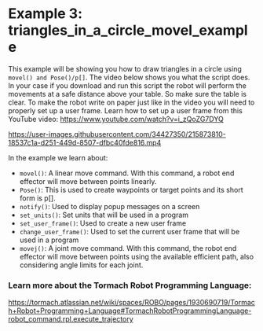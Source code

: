 # Example 3: triangles_in_a_circle_movel_example
This example will be showing you how to draw triangles in a circle using `movel() and Pose()/p[]`.
The video below shows you what the script does. In your case if you download and run this script the robot will perform the movements at a safe distance above your table.
So make sure the table is clear. To make the robot write on paper just like in the video you will need to properly set up a user frame. 
Learn how to set up a user frame from this YouTube video: https://www.youtube.com/watch?v=i_zQoZG7DYQ

https://user-images.githubusercontent.com/34427350/215873810-18537c1a-d251-449d-8507-dfbc40fde816.mp4

In the example we learn about:

* `movel()`: A linear move command. With this command, a robot end effector will move between points linearly.
* `Pose()`: This is used to create waypoints or target points and its short form is p[].
* `notify()`: Used to display popup messages on a screen
* `set_units()`: Set units that will be used in a program
* `set_user_frame()`: Used to create a new user frame
* `change_user_frame()`: Used to set the current user frame that will be used in a program
* `movej()`: A joint move command. With this command, the robot end effector will move between points using the available efficient path, also considering angle limits for each joint.

### Learn more about the Tormach Robot Programming Language:
https://tormach.atlassian.net/wiki/spaces/ROBO/pages/1930690719/Tormach+Robot+Programming+Language#TormachRobotProgrammingLanguage-robot_command.rpl.execute_trajectory
